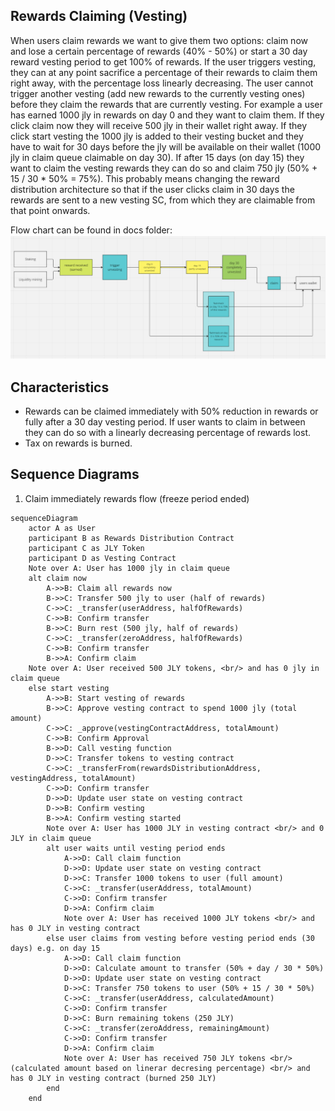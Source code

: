 ## Rewards Claiming (Vesting)

When users claim rewards we want to give them two options: claim now and lose a certain percentage of rewards (40% - 50%) or start a 30 day reward vesting period to get 100% of rewards. If the user triggers vesting, they can at any point sacrifice a percentage of their rewards to claim them right away, with the percentage loss linearly decreasing. The user cannot trigger another vesting (add new rewards to the currently vesting ones) before they claim the rewards that are currently vesting. For example a user has earned 1000 jly in rewards on day 0 and they want to claim them. If they click claim now they will receive 500 jly in their wallet right away. If they click start vesting the 1000 jly is added to their vesting bucket and they have to wait for 30 days before the jly will be available on their wallet (1000 jly in claim queue claimable on day 30). If after 15 days (on day 15) they want to claim the vesting rewards they can do so and claim 750 jly (50% + 15 / 30 * 50% = 75%). This probably means changing the reward distribution architecture so that if the user clicks claim in 30 days the rewards are sent to a new vesting SC, from which they are claimable from that point onwards.

Flow chart can be found in docs folder:
![RewardsClaimingFlowChart.png](./RewardsClaimingFlowChart.png)

## Characteristics

- Rewards can be claimed immediately with 50% reduction in rewards or fully after a 30 day vesting period. If user wants to claim in between they can do so with a linearly decreasing percentage of rewards lost.
- Tax on rewards is burned.

## Sequence Diagrams

1. Claim immediately rewards flow (freeze period ended)

```mermaid
sequenceDiagram
    actor A as User
    participant B as Rewards Distribution Contract
    participant C as JLY Token
    participant D as Vesting Contract
    Note over A: User has 1000 jly in claim queue
    alt claim now
        A->>B: Claim all rewards now
        B->>C: Transfer 500 jly to user (half of rewards)
        C->>C: _transfer(userAddress, halfOfRewards)
        C->>B: Confirm transfer
        B->>C: Burn rest (500 jly, half of rewards)
        C->>C: _transfer(zeroAddress, halfOfRewards)
        C->>B: Confirm transfer
        B->>A: Confirm claim
    Note over A: User received 500 JLY tokens, <br/> and has 0 jly in claim queue
    else start vesting
        A->>B: Start vesting of rewards
        B->>C: Approve vesting contract to spend 1000 jly (total amount)
        C->>C: _approve(vestingContractAddress, totalAmount)
        C->>B: Confirm Approval
        B->>D: Call vesting function
        D->>C: Transfer tokens to vesting contract
        C->>C: _transferFrom(rewardsDistributionAddress, vestingAddress, totalAmount)
        C->>D: Confirm transfer
        D->>D: Update user state on vesting contract
        D->>B: Confirm vesting
        B->>A: Confirm vesting started
        Note over A: User has 1000 JLY in vesting contract <br/> and 0 JLY in claim queue
        alt user waits until vesting period ends
            A->>D: Call claim function
            D->>D: Update user state on vesting contract
            D->>C: Transfer 1000 tokens to user (full amount)
            C->>C: _transfer(userAddress, totalAmount)
            C->>D: Confirm transfer
            D->>A: Confirm claim
            Note over A: User has received 1000 JLY tokens <br/> and has 0 JLY in vesting contract
        else user claims from vesting before vesting period ends (30 days) e.g. on day 15
            A->>D: Call claim function
            D->>D: Calculate amount to transfer (50% + day / 30 * 50%)
            D->>D: Update user state on vesting contract
            D->>C: Transfer 750 tokens to user (50% + 15 / 30 * 50%)
            C->>C: _transfer(userAddress, calculatedAmount)
            C->>D: Confirm transfer
            D->>C: Burn remaining tokens (250 JLY)
            C->>C: _transfer(zeroAddress, remainingAmount)
            C->>D: Confirm transfer
            D->>A: Confirm claim
            Note over A: User has received 750 JLY tokens <br/>(calculated amount based on linerar decresing percentage) <br/> and has 0 JLY in vesting contract (burned 250 JLY)
        end
    end
```
